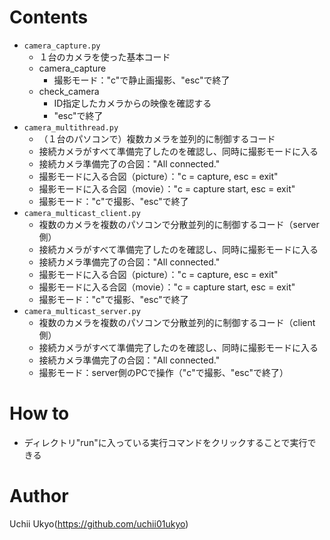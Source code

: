 # Contents
+ `camera_capture.py`
    + １台のカメラを使った基本コード
    + camera_capture
        + 撮影モード："c"で静止画撮影、"esc"で終了
    + check_camera
        + ID指定したカメラからの映像を確認する
        + "esc"で終了
+ `camera_multithread.py`
    + （１台のパソコンで）複数カメラを並列的に制御するコード
    + 接続カメラがすべて準備完了したのを確認し、同時に撮影モードに入る
    + 接続カメラ準備完了の合図："All connected."
    + 撮影モードに入る合図（picture）："c = capture, esc = exit"
    + 撮影モードに入る合図（movie）："c = capture start, esc = exit"
    + 撮影モード："c"で撮影、"esc"で終了
+ `camera_multicast_client.py`
    + 複数のカメラを複数のパソコンで分散並列的に制御するコード（server側）
    + 接続カメラがすべて準備完了したのを確認し、同時に撮影モードに入る
    + 接続カメラ準備完了の合図："All connected."
    + 撮影モードに入る合図（picture）："c = capture, esc = exit"
    + 撮影モードに入る合図（movie）："c = capture start, esc = exit"
    + 撮影モード："c"で撮影、"esc"で終了
+ `camera_multicast_server.py`
    + 複数のカメラを複数のパソコンで分散並列的に制御するコード（client側）
    + 接続カメラがすべて準備完了したのを確認し、同時に撮影モードに入る
    + 接続カメラ準備完了の合図："All connected."
    + 撮影モード：server側のPCで操作（"c"で撮影、"esc"で終了）

# How to 
+ ディレクトリ"run"に入っている実行コマンドをクリックすることで実行できる

# Author
Uchii Ukyo(https://github.com/uchii01ukyo)